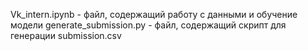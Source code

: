 Vk_intern.ipynb - файл, содержащий работу с данными и обучение модели 
generate_submission.py - файл, содержащий скрипт для генерации submission.csv
